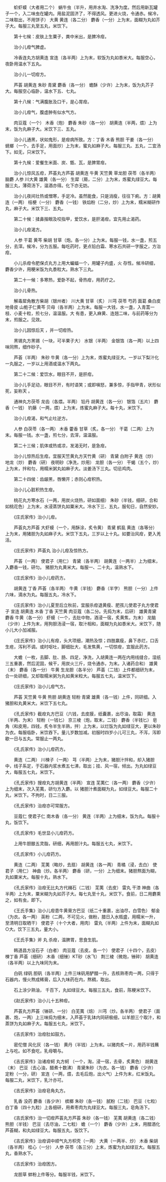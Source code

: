 <!-- { "loadSidebar": true } -->
　　蚧虾蟆（大者用二个） 蜗牛虫（半升，用井水淘、洗净为度。然后用新瓦罐子一个，入二味虫在罐内。用盐泥固济了，不得透风。更进火烧，令通赤。候冷，二味取出，不用饼子） 大黄 黄连（各二分） 麝香（一分）上为末，面糊为丸如芥子大。每服三丸至五丸，米饮下。

　　第十七候：皮肤上生粟子，粪中米出，是脾冷疳。

　　治小儿疳气脾虚。

　　冷香连丸方胡黄连 宣连（各半两）上为末，软饭为丸如黍米大。每服空心，夜卧用温水下五丸。

　　治小儿一切疳方。

　　芦荟 胡黄连 朱砂 青黛 麝香（各一分） 蟾酥（少许）上为末，饭为丸芥子大。每服空心临卧，温水下五、七丸。

　　第十八候：气满腹胀及口干，是心胃疳。

　　治小儿疳气，腹虚肿有似水气方。

　　肉豆蔻（一个） 木香（炮） 麝香 朱砂（各一分） 胡黄连（半两，煨）上为末，饭为丸麻子大。米饮下三、五丸。

　　治小儿通黑，状如鬼形，是疳病所致。方：丁香 木香 熊胆 干姜（各一分） 蜣螂（一个，去手足，用面炒）上为末，蜜丸如麻子大。每服三丸、五丸，二宜汤下。如无，只米饮下。

　　第十九候：爱餐生米面、炭、甑、瓦，是脾胃疳。

　　治小儿惊风五疳，芦荟丸方芦荟 胡黄连 牛黄 天竺黄 草龙胆 茯苓（各半两） 脑麝 人参 川大黄 雄黄（各一分） 生犀（屑，二分）上为末，炼蜜丸绿豆大。每服三丸，薄荷汤下，温酒亦得。化下亦无妨。

　　治小儿夜间壮热或憎寒，手足冷。虽然能食，只是消瘦，往往下痢。方：胡黄连（一两） 桔梗（一分） 麝香（一钱） 铁焰粉（二分，炒）上为末，糯米糊研作丸，麻子大。米饮下三、五丸。

　　第二十候：揉鼻揩眼及咬指甲，爱饮水，是肝渴疳。宜先用止渴药。

　　治小儿疳渴方。

　　人参 干葛 黄芩 柴胡 甘草（炮。各一分）上为末。每服一钱，水一盏，煎五分，去滓。候冷，分为五服。每吃药时，更点铅白霜、寒水石共研一字服之，方治疳。

　　小儿杀疳令肥保贞丸方上用大蝙蝠一个，用罐子内盛，火 存性。候冷研细，麝香少许，用粳米饭为丸黍粒大。熟水下三丸。

　　第二十一候：多寒热，爱卧不起，骨热疳，用药疗之。

　　治小儿骨热。

　　解毒犀角散方柴胡（银州者） 川大黄 甘草（炙） 川芎 茯苓 芍药 面葛 桑白皮 地骨皮 山栀子仁黄芩 贝母（各半两）上为末。每服一大钱，水一盏，入青蒿一枝、小麦十粒，煎七分，温温服。大 有患，更入麻黄、连翘二味，与前药等分为末，煎服之。见效。

　　治小儿因惊后天 ，并一切疳热。

　　黑锡丸方黑锡（一块，可半果子大） 水银（半两） 金银箔（各一两）以上四味同熬，细作砂子。

　　芦荟（半两） 朱砂 牛黄（各一分）上为末，炼蜜丸绿豆大。一岁以下梨汁化一丸服之，一岁以上用酒或温水下两丸。

　　第二十二候：爱饮水，眼目不开，是肝疳。

　　治小儿手足动，眼目不开，有时语笑；或即嗔怒，兼多惊，手指甲青，状形似死，妄称天 。

　　通神丸方茯苓 龙齿（各煨。半两） 铅丹 胡黄连（各一分） 银箔（五片） 麝香（一钱） 钓藤（一两，煨）上为末，炼蜜丸麻子大。每十丸，米饮下。

　　治小儿疳渴，和气止吐逆方。

　　人参 白茯苓（各一两） 木香 藿香 甘草（炙。各一分） 干葛（二两）上为末。每服一钱。水一盏，煎七分，去滓，温温服。

　　第二十三候；肌体或热或凉，发渴无时，是急疳。

　　治小儿惊热后生疳。宜服天竺黄丸方天竹黄（研） 青黛 白附子 黄连（炒） 地龙（炒） 麝香（研） 夜明砂（净洗，炒用） 龙胆（各一分） 干蝎（五个，炒）上为末，拌和匀，用糯米粥丸如麻子大。淡姜汤下三丸。切忌鸡肉。

　　第二十四侯：齿龈黑，唇懒开；赤则心疳积热。

　　治小儿心脏积热生疳。

　　桃花丸方寒水石（一两，用炭火烧热，研如面细） 朱砂（半钱，细研，合和如桃花色）上为末，水浸蒸饼丸如粟米大。冷水下三、五丸，服旬日，自然安妙。

　　《庄氏家传》治小儿疳。

　　芦荟丸方芦荟 大虾蟆（一个，用酥涂，炙令黄） 青黛 鹤虱 黄连（各等分）上为末，用猪胆为丸如麻子大。米饮下五丸，三岁以上十丸。如要治风疳，更入羌活。

　　《庄氏家传》芦荟丸 治小儿疳及惊热方。

　　芦荟（一两） 使君子（用仁） 青黛（各半两） 胡黄连（一两半）上为细末，入麝香一钱，研匀。 猪胆为丸黄米大。每服一、二十丸，温熟水下。

　　《庄氏家传》治小儿疳药方。

　　胡黄连 丁香 芦荟（各半两） 牛黄（半钱） 麝香（半字） 熊胆（一分）上件六味，滴水为丸。每服五丸，冷水下。

　　《庄氏家传》治小儿夏至后立秋前，宜服杀疳退黄瘦、肥孩儿使君子丸方使君子 宣连 胡黄连 木香 丁香 天竺黄 肉豆蔻（各二分。先捣为末，后研） 雄黄青黛 麝香 牛黄（各一分） 虾蟆（一个，去肚中物，酒浸一宿，炙黄焦，为末） 龙脑（少许）上件为末，用狗胆汤浸一宿，取汁相和，面糊为丸如黍米大。米饮下，随小儿大小加减服。

　　《庄氏家传》治小儿有疳，头大项细，潮热及惊；四肢羸瘦，鼻下赤烂，口舌生疮，泻利不调。或时呕吐，脚细肚大，毛发焦黄，一切惊疳，宜服此药方。

　　大蟾（一枚，去脚、肚、肠、四足，净洗，入胡黄连一两在内用线缝合，湿纸三五重裹，然后泥固，候干，用炭火三斤，烧令通赤，为末。入诸药合和） 雄黄（末） 麝香（各一分） 牛黄 生龙胆（各半分） 芦荟（二钱）上件都细研为末，合一处研细，又却取糯米粥为丸如黄米粒大。每服五七丸，温米饮下。

　　《庄氏家传》治小儿疳气方。

　　芦荟 天竺黄 牛黄 熊胆 胡黄连 轻粉 青黛 雄黄（各一钱）上件，同研细。入 猪胆和丸黄米大。米饮下五七丸。

　　《孔氏家传》截疳丸方巴豆（六钱，去皮膜，纸囊裹，出尽油，取霜） 黄连（半两、为末） 轻粉（一钱匕） 京三棱（炮，取末，二钱） 麝香（半钱匕） 皂角（和皮用，四钱，炙令半生半熟，拌）上为末，以烂饭为丸如绿豆大，更以朱砂为衣。每服临卧，米饮吞下。量儿岁数加减。初服时四岁小儿可三丸，不泻，泻即歇一日与五丸。常服止一两丸。

　　《孔氏家传》治小儿疳药方。

　　黄连（二两） 川楝子（一两） 芎（半两）上为末，猪胆汁拌和，却入猪胆中，线子系定，于石器内浆水煮五七沸，取出；挂、风一宿，倾出。为丸如绿豆大，每服五七丸，米饮下。

　　《孔氏家传》搜疳丸方胡黄连（半两） 宣连 芜荑仁（各一两） 麝香（少许）上为细末，次入芜荑，研匀方入麝。以 猪胆汁煮面糊为丸，如绿豆大。每服二十丸，米饮下。不拘时，日二三服。

　　《孔氏家传》治疳亦可常服方。

　　豆蔻仁 使君子仁 南木香（各一分） 黄连（半两）上为细末，饭为丸。每服十丸，饭饮下。

　　《孔氏家传》毛世显小儿疳药方。

　　上用牛胆酿五灵脂，研细，再用胆汁丸。每服五七丸，米饮下。

　　《孔氏家传》小儿疳药方。

　　黄连（二两） 芜荑（略炒，去扇） 胡黄连（各一两） 青橘（浸，去白） 使君子（用仁） 神曲（炒。各半两） 麝香（研，一分）上为细末。猪胆熬面为糊，丸如粟米大。每服十丸，熟水下。

　　《孔氏家传》治疳无比丸方代赭石（二钱） 芜荑（去皮） 雷丸 干漆 神曲（各半两）上为末，粟米糊为丸如芥子大。每七丸至十丸，米饮下。食前，日二用麝熏之，如有虫，即下。

　　《王氏手集》治小儿疳患牛黄膏方巴豆（纸二十重裹，出油尽，白雪色） 郁金（为衣。各一两） 英粉（二两，不可见火，做粉，腊日入水瓶盛，用糯米一升，至清明日取晒干） 使君子（十个大者，用肉） 雷丸（半两）上件为末，面糊丸如○大。饮下三五丸，量大小。

　　《王氏手集》斧 丸 杀疳，温脾胃，思食生肌。

　　韩道昌方没石子（白者） 肉豆蔻（去皮。各一个） 使君子（十四个，去皮） 楝丁香 芦荟（细研） 木香（细锉）KT砂（水飞） 荆三棱（微炮，锉碎） 胡黄连（各半两）以上九味同为末。

　　白矾 绿矾 胆矾（各半两）上件三味矾用酽醋一升，去核熟枣肉一两，只得于石器内，慢火熬成稀膏，后入九味药在内，熬稠，取出。

　　石上涂少熟油， 千百下，丸如绿豆大。每服三五丸，食前，陈粳米饮下。

　　《赵氏家传》治小儿十五种疳。

　　芦荟丸方芦荟（锉研、一分） 白芜荑（焙） 川芎（炒。各半两） 使君子（面裹、炮，一两）上三味捣为细末，入芦荟于乳钵内同研极细，以羊胆三个取汁，和蒸饼为丸如麻子大。每服五七丸，米饮下。

　　《吉氏家传》治疳肚如鼓方。

　　密佗僧 风化灰（各一钱） 黄丹（半钱）上为末。以猪肉炙一片，用药半钱蘸上与吃。如不食吃，乳母嚼与。

　　《吉氏家传》治诸疳蚵 丸方蚵 （一个，淘，浸一宿，去骨，炙黄色） 胡黄连（末） 巴豆（去心油，醋煮十数沸） 青黛朱砂（为衣。各一钱） 麝香（少许） 定粉（一分，研） 宣连（一两，煨，去毛后炮，出火气）上件为末，红米饭丸。每服二丸，米饮下，乳汁亦可。

　　《吉氏家传》治疳皂角丸方。

　　乳香 没药 麝香（各少许） 槟榔 朱砂（各一钱） 腻粉（二钱） 巴豆（七粒） 白丁香（四十九粒）上各细研，用煮枣肉为丸绿豆大。每服三丸，皂角汤下。

　　《吉氏家传》治一切疳芦荟丸方芦荟 朱砂（各一钱） 芜荑 胡黄连（各二钱） 熊胆（半钱） 巴豆（去尽油，二七粒） 蟾（一个） 麝香（少许）上末，用醋酒化芦荟糊，和丸如绿豆大。每服五丸，饭饮下。

　　《吉氏家传》治疳调中顺气丸方枳壳（一两） 大黄（一两半、炒） 木香 柴胡（各半两） 桂心（一分） 人参 茯苓（各三分）上末，炼蜜为丸如绿豆大。每服五丸，香熟水下。

　　《吉氏家传》治疳困方。

　　龙胆草 蚌粉上件等分。每服半钱，米饮下。

